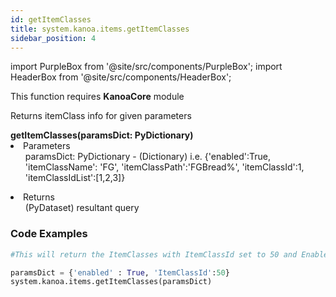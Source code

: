 ```yaml
---
id: getItemClasses
title: system.kanoa.items.getItemClasses
sidebar_position: 4
---
```

import PurpleBox from '@site/src/components/PurpleBox';
import HeaderBox from '@site/src/components/HeaderBox';

<PurpleBox>This function requires <b>KanoaCore</b> module</PurpleBox>


<HeaderBox header="Description">Returns itemClass info for given parameters  </HeaderBox>

<HeaderBox header="Syntax">
    <b>getItemClasses(paramsDict: PyDictionary) </b>
    <li> Parameters <br /> 
        <ul> paramsDict: PyDictionary - (Dictionary) i.e. &#123;'enabled':True, 'itemClassName': 'FG', 'itemClassPath':'FGBread%', 'itemClassId':1, 'itemClassIdList':[1,2,3]} </ul> 
    </li>
    <li> Returns <br /> 
        <ul>(PyDataset) resultant query </ul>
    </li>
</HeaderBox>


### Code Examples

```py
#This will return the ItemClasses with ItemClassId set to 50 and Enabled

paramsDict = {'enabled' : True, 'ItemClassId':50}
system.kanoa.items.getItemClasses(paramsDict)
```
